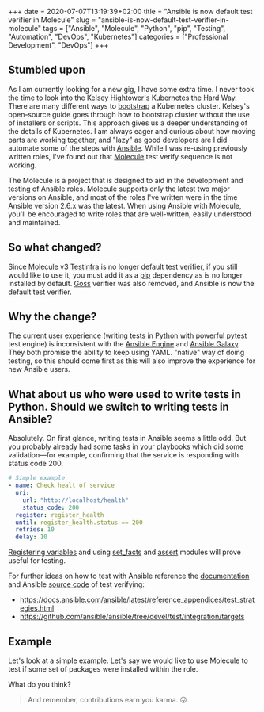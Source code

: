 +++
date = 2020-07-07T13:19:39+02:00
title = "Ansible is now default test verifier in Molecule"
slug = "ansible-is-now-default-test-verifier-in-molecule"
tags = ["Ansible", "Molecule", "Python", "pip", "Testing", "Automation", "DevOps", "Kubernetes"]
categories = ["Professional Development", "DevOps"]
+++

## Stumbled upon

As I am currently looking for a new gig, I have some extra time. I never took the time to look into the [Kelsey Hightower's](https://twitter.com/kelseyhightower) [Kubernetes the Hard Way](https://github.com/kelseyhightower/kubernetes-the-hard-way). There are many different ways to [bootstrap](https://kubernetes.io/docs/setup/) a Kubernetes cluster. Kelsey's open-source guide goes through how to bootstrap cluster without the use of installers or scripts. This approach gives us a deeper understanding of the details of Kubernetes.
I am always eager and curious about how moving parts are working together, and "lazy" as good developers are I did automate some of the steps with [Ansible](https://docs.ansible.com/ansible/latest/index.html). While I was re-using previously written roles, I've found out that [Molecule](https://molecule.readthedocs.io/en/latest/index.html) test verify sequence is not working.

The Molecule is a project that is designed to aid in the development and testing of Ansible roles. Molecule supports only the latest two major versions on Ansible, and most of the roles I've written were in the time Ansible version 2.6.x was the latest. When using Ansible with Molecule, you'll be encouraged to write roles that are well-written, easily understood and maintained.

## So what changed?

Since Molecule v3 [Testinfra](https://testinfra.readthedocs.io/en/latest/) is no longer default test verifier, if you still would like to use it, you must add it as a [pip](https://pip.pypa.io/en/stable/) dependency as is no longer installed by default. [Goss](https://github.com/aelsabbahy/goss) verifier was also removed, and Ansible is now the default test verifier.

## Why the change?

The current user experience (writing tests in [Python](https://www.python.org/) with powerful [pytest](https://docs.pytest.org/en/latest/) test engine) is inconsistent with the [Ansible Engine](https://www.ansible.com/products/engine) and [Ansible Galaxy](https://galaxy.ansible.com/). They both promise the ability to keep using YAML. "native" way of doing testing, so this should come first as this will also improve the experience for new Ansible users.

## What about us who were used to write tests in Python. Should we switch to writing tests in Ansible?

Absolutely. On first glance, writing tests in Ansible seems a little odd. But you probably already had some tasks in your playbooks which did some validation—for example, confirming that the service is responding with status code 200.

```yaml
# Simple example
- name: Check healt of service
  uri:
    url: "http://localhost/health"
    status_code: 200
  register: register_health
  until: register_health.status == 200
  retries: 10
  delay: 10
```

[Registering variables](https://docs.ansible.com/ansible/latest/user_guide/playbooks_variables.html#registering-variables) and using [set_facts](https://docs.ansible.com/ansible/latest/modules/set_fact_module.html) and [assert](https://docs.ansible.com/ansible/latest/modules/assert_module.html) modules will prove useful for testing.

For further ideas on how to test with Ansible reference the [documentation](https://docs.ansible.com/ansible/latest/reference_appendices/test_strategies.html) and Ansible [source code](https://github.com/ansible/ansible/tree/devel/test/integration/targets) of test verifying:

* <https://docs.ansible.com/ansible/latest/reference_appendices/test_strategies.html>
* <https://github.com/ansible/ansible/tree/devel/test/integration/targets>

## Example

Let's look at a simple example. Let's say we would like to use Molecule to test if some set of packages were installed within the role.

<script src="https://embed.cacher.io/83033f810a34fe12fdfe17c25f2912a07e5df849.js?a=76a9a466e1d031fde614de99eb7cc545&t=atom_one_dark"></script>

What do you think?

> And remember, contributions earn you karma. 😜
